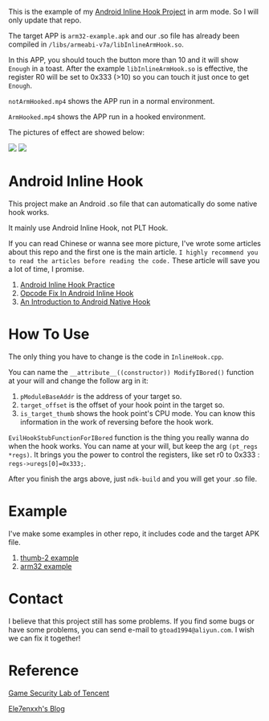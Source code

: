This is the example of my [Android Inline Hook Project](https://github.com/GToad/Android_Inline_Hook.git) in arm mode. So I will only update that repo.

The target APP is `arm32-example.apk` and our .so file has already been compiled in `/libs/armeabi-v7a/libInlineArmHook.so`.

In this APP, you should touch the button more than 10 and it will show `Enough` in a toast. After the example `libInlineArmHook.so` is effective, the register R0 will be set to 0x333 (>10) so you can touch it just once to get `Enough`.

`notArmHooked.mp4` shows the APP run in a normal environment.

`ArmHooked.mp4` shows the APP run in a hooked environment.

The pictures of effect are showed below:

![](https://gtoad.github.io/img/in-post/post-android-native-hook-practice/notArmHooked.png)
![](https://gtoad.github.io/img/in-post/post-android-native-hook-practice/ArmHooked.png)


# Android Inline Hook

This project make an Android .so file that can automatically do some native hook works.

It mainly use Android Inline Hook, not PLT Hook.

If you can read Chinese or wanna see more picture, I've wrote some articles about this repo and the first one is the main article. `I highly recommend you to read the articles before reading the code.` These article will save you a lot of time, I promise.

1. [Android Inline Hook Practice](https://gtoad.github.io/2018/07/06/Android-Native-Hook-Practice/)
2. [Opcode Fix In Android Inline Hook](https://gtoad.github.io/2018/07/13/Android-Inline-Hook-Fix/)
3. [An Introduction to Android Native Hook](https://gtoad.github.io/2018/07/05/Android-Native-Hook/)

# How To Use

The only thing you have to change is the code in `InlineHook.cpp`.

You can name the `__attribute__((constructor)) ModifyIBored()` function at your will and change the follow arg in it:

1. `pModuleBaseAddr` is the address of your target so.
2. `target_offset` is the offset of your hook point in the target so.
3. `is_target_thumb` shows the hook point's CPU mode. You can know this information in the work of reversing before the hook work.

`EvilHookStubFunctionForIBored` function is the thing you really wanna do when the hook works. You can name at your will, but keep the arg `(pt_regs *regs)`. It brings you the power to control the registers, like set r0 to 0x333 : `regs->uregs[0]=0x333;`.

After you finish the args above, just `ndk-build` and you will get your .so file.

# Example

I've make some examples in other repo, it includes code and the target APK file.

1. [thumb-2 example](https://github.com/GToad/Android_Inline_Hook_Thumb_Example.git)
2. [arm32 example](https://github.com/GToad/Android_Inline_Hook_Arm_Example.git)

# Contact

I believe that this project still has some problems. If you find some bugs or have some problems, you can send e-mail to `gtoad1994@aliyun.com`. I wish we can fix it together!

# Reference

[Game Security Lab of Tencent](http://gslab.qq.com/portal.php?mod=view&aid=168)

[Ele7enxxh's Blog](http://ele7enxxh.com/Android-Arm-Inline-Hook.html)





